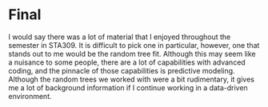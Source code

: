 # Final
I would say there was a lot of material that I enjoyed throughout the semester in STA309. It is difficult to pick one in particular, however, one that stands out to me would be the random tree fit. Although this may seem like a nuisance to some people, there are a lot of capabilities with advanced coding, and the pinnacle of those capabilities is predictive modeling. Although the random trees we worked with were a bit rudimentary, it gives me a lot of background information if I continue working in a data-driven environment.
